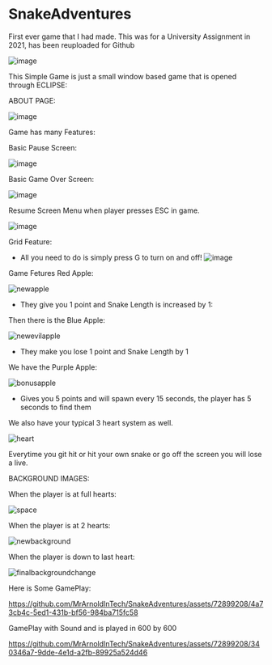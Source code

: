 # SnakeAdventures 
First ever game that I had made. This was for a University Assignment in 2021, has been reuploaded for Github  

![image](https://github.com/Arnold-2020/SnakeAdventures/assets/72899208/eb27c889-55ee-4757-91b5-99cd252c77de)

This Simple Game is just a small window based game that is opened through ECLIPSE: 

ABOUT PAGE: 

![image](https://github.com/MrArnoldInTech/SnakeAdventures/assets/72899208/5685b87a-97cf-49f1-8ce2-f78f9ccb991d)


Game has many Features: 


Basic Pause Screen:  

![image](https://github.com/MrArnoldInTech/SnakeAdventures/assets/72899208/f422e296-74d9-4024-9e8d-cf2cc4f50b76)

Basic Game Over Screen: 

![image](https://github.com/MrArnoldInTech/SnakeAdventures/assets/72899208/f7281b60-ea1d-4531-8fdf-9632fbf957c7)

Resume Screen Menu when player presses ESC in game.

![image](https://github.com/MrArnoldInTech/SnakeAdventures/assets/72899208/0d9ef148-f874-447d-bfb3-29926e87334d)

Grid Feature:
- All you need to do is simply press G to turn on and off!
![image](https://github.com/MrArnoldInTech/SnakeAdventures/assets/72899208/4e99de59-31f3-4709-a927-37fd33e725a9)

Game Fetures Red Apple:

![newapple](https://github.com/MrArnoldInTech/SnakeAdventures/assets/72899208/d0e02a5e-ef4c-4225-8ec7-ae618dc993e3) 

- They give you 1 point and Snake Length is increased by 1:

Then there is the Blue Apple: 

![newevilapple](https://github.com/MrArnoldInTech/SnakeAdventures/assets/72899208/794cd140-b9a9-4ef7-8994-e887974af4f9)

- They make you lose 1 point and Snake Length by 1

We have the Purple Apple: 

![bonusapple](https://github.com/MrArnoldInTech/SnakeAdventures/assets/72899208/2561119e-6ac2-40d6-ba80-f02032e37bc0)

- Gives you 5 points and will spawn every 15 seconds, the player has 5 seconds to find them

We also have your typical 3 heart system as well. 

![heart](https://github.com/MrArnoldInTech/SnakeAdventures/assets/72899208/c6e631d4-5ea6-4cce-ab05-c640e7dd9d44)

Everytime you git hit or hit your own snake or go off the screen you will lose a live. 

BACKGROUND IMAGES: 

When the player is at full hearts:

![space](https://github.com/MrArnoldInTech/SnakeAdventures/assets/72899208/95960bdc-be90-45ac-8842-fea56a3b7ecb)

When the player is at 2 hearts:

![newbackground](https://github.com/MrArnoldInTech/SnakeAdventures/assets/72899208/56101aa1-1831-4cc4-922c-be9bf7b1ff1f)

When the player is down to last heart:

![finalbackgroundchange](https://github.com/MrArnoldInTech/SnakeAdventures/assets/72899208/8908cfcc-4d69-4fbe-a803-f0fdb4694646)


Here is Some GamePlay: 

https://github.com/MrArnoldInTech/SnakeAdventures/assets/72899208/4a73cb4c-5ed1-431b-bf56-984ba715fc58

GamePlay with Sound and is played in 600 by 600

https://github.com/MrArnoldInTech/SnakeAdventures/assets/72899208/340346a7-9dde-4e1d-a2fb-89925a524d46











